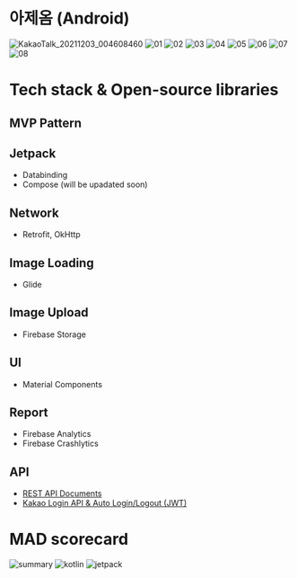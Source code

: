 # 아제옴 (Android)
![KakaoTalk_20211203_004608460](https://user-images.githubusercontent.com/76798309/145388315-5c4adf42-ca50-44bd-9e19-5d7be47f2836.png)
![01](https://user-images.githubusercontent.com/76798309/145388347-92f409a9-620c-46b0-b265-5b2421fb9173.jpg)
![02](https://user-images.githubusercontent.com/76798309/145388351-5d04e4d7-31d9-404c-a628-7868ad0405d1.jpg)
![03](https://user-images.githubusercontent.com/76798309/145388355-34d220ab-b8b6-413a-854f-02d6b1c23196.jpg)
![04](https://user-images.githubusercontent.com/76798309/145388357-a037d2a9-f780-4143-a9b1-50f92fcb501a.jpg)
![05](https://user-images.githubusercontent.com/76798309/145388359-b4258b4f-1a82-4265-8d75-cd1865922271.jpg)
![06](https://user-images.githubusercontent.com/76798309/145388362-30cba17d-091d-4af9-93a4-969facd90fb2.jpg)
![07](https://user-images.githubusercontent.com/76798309/145388364-fa332d21-aa12-4b66-87e6-e2880a9f393a.jpg)
![08](https://user-images.githubusercontent.com/76798309/145388366-a9e67371-f2a2-48d6-89ab-4f7f8b1685ad.jpg)

# Tech stack & Open-source libraries
## MVP Pattern
## Jetpack
- Databinding
- Compose (will be upadated soon)

## Network
- Retrofit, OkHttp

## Image Loading 
- Glide

## Image Upload
- Firebase Storage

## UI
- Material Components

## Report
- Firebase Analytics
- Firebase Crashlytics

## API
- [REST API Documents](https://docs.google.com/spreadsheets/d/1GDGn3duE1Z_1B9WqSRtqAUM1RoZVSL0w/edit#gid=1503329402)
- [Kakao Login API & Auto Login/Logout (JWT)](https://developers.kakao.com/docs/latest/ko/kakaologin/rest-api)



# MAD scorecard
![summary](https://user-images.githubusercontent.com/76798309/145354472-b3acdeb7-d2f7-4114-97aa-dab266e0a3ab.png)
![kotlin](https://user-images.githubusercontent.com/76798309/145389197-edf6b086-d288-4072-8981-8caf90223319.png)
![jetpack](https://user-images.githubusercontent.com/76798309/145389203-03ecca3f-a2e1-4c5c-b896-63345b820eb3.png)
